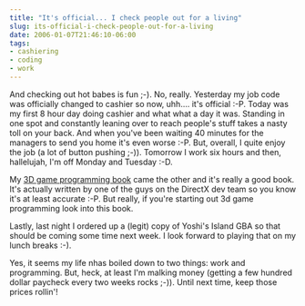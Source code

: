 ```yaml
---
title: "It's official... I check people out for a living"
slug: its-official-i-check-people-out-for-a-living
date: 2006-01-07T21:46:10-06:00
tags:
- cashiering
- coding
- work
---
```

And checking out hot babes is fun ;-). No, really. Yesterday my job code was officially changed to cashier so now, uhh.... it's official :-P. Today was my first 8 hour day doing cashier and what what a day it was. Standing in one spot and constantly leaning over to reach people's stuff takes a nasty toll on your back. And when you've been waiting 40 minutes for the managers to send you home it's even worse :-P. But, overall, I quite enjoy the job (a lot of button pushing ;-)). Tomorrow I work six hours and then, hallelujah, I'm off Monday and Tuesday :-D.

My [3D game programming book](http://www.amazon.com/gp/product/0672326612/qid=1136691749/sr=8-4/ref=pd_bbs_4/103-2137882-6907848?n=507846&s=books&v=glance) came the other and it's really a good book. It's actually written by one of the guys on the DirectX dev team so you know it's at least accurate :-P. But really, if you're starting out 3d game programming look into this book.

Lastly, last night I ordered up a (legit) copy of Yoshi's Island GBA so that should be coming some time next week. I look forward to playing that on my lunch breaks :-).

Yes, it seems my life nhas boiled down to two things: work and programming. But, heck, at least I'm malking money (getting a few hundred dollar paycheck every two weeks rocks ;-)). Until next time, keep those prices rollin'!
